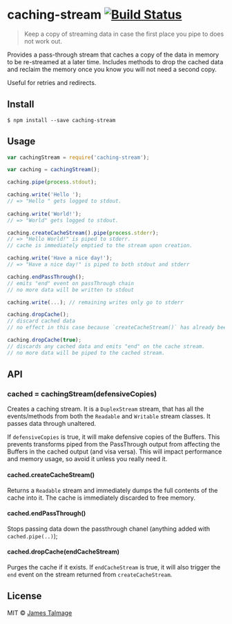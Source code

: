 # caching-stream [![Build Status](https://travis-ci.org/jamestalmage/caching-stream.svg?branch=master)](https://travis-ci.org/jamestalmage/caching-stream)

> Keep a copy of streaming data in case the first place you pipe to does not work out.

Provides a pass-through stream that caches a copy of the data in memory to be re-streamed at a later time.
Includes methods to drop the cached data and reclaim the memory once you know you will not need a second copy.

Useful for retries and redirects.

## Install

```
$ npm install --save caching-stream
```

## Usage

```js
var cachingStream = require('caching-stream');

var caching = cachingStream();

caching.pipe(process.stdout);

caching.write('Hello ');
// => "Hello " gets logged to stdout.
 
caching.write('World!');
// => "World" gets logged to stdout.

caching.createCacheStream().pipe(process.stderr);
// => "Hello World!" is piped to stderr.
// cache is immediately emptied to the stream upon creation.

caching.write('Have a nice day!');
// => "Have a nice day!" is piped to both stdout and stderr 

caching.endPassThrough();
// emits "end" event on passThrough chain
// no more data will be written to stdout

caching.write(...); // remaining writes only go to stderr 

caching.dropCache();
// discard cached data
// no effect in this case because `createCacheStream()` has already been called.

caching.dropCache(true); 
// discards any cached data and emits "end" on the cache stream.
// no more data will be piped to the cached stream. 
```

## API

### cached = cachingStream(defensiveCopies)

Creates a caching stream. It is a `DuplexStream` stream, that has all the events/methods from 
both the `Readable` and `Writable` stream classes. It passes data through unaltered.

If `defensiveCopies` is true, it will make defensive copies of the Buffers.
This prevents transforms piped from the PassThrough output from affecting the Buffers 
in the cached output (and visa versa). This will impact performance and memory usage,
so avoid it unless you really need it.

#### cached.createCacheStream()
                                    
Returns a `Readable` stream and immediately dumps the full contents of the cache into it.
The cache is immediately discarded to free memory.

#### cached.endPassThrough()

Stops passing data down the passthrough chanel (anything added with `cached.pipe(..)`);

#### cached.dropCache(endCacheStream)

Purges the cache if it exists. If `endCacheStream` is true, it will also trigger the `end`
event on the stream returned from `createCacheStream`.

## License

MIT © [James Talmage](http://github.com/jamestalmage)
